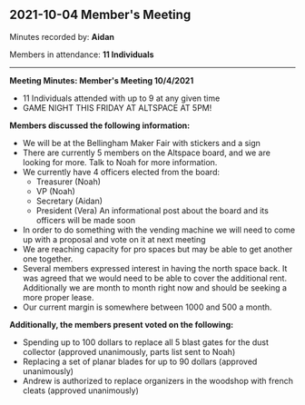 ## 2021-10-04 Member's Meeting

Minutes recorded by: **Aidan**

Members in attendance: **11 Individuals**

---

**Meeting Minutes: Member's Meeting 10/4/2021**
- 11 Individuals attended with up to 9 at any given time
- GAME NIGHT THIS FRIDAY AT ALTSPACE AT 5PM!

**Members discussed the following information:**
  - We will be at the Bellingham Maker Fair with stickers and a sign
  - There are currently 5 members on the Altspace board, and we are looking for more. Talk to Noah for more information.
  - We currently have 4 officers elected from the board:
    - Treasurer (Noah)
    - VP (Noah)
    - Secretary (Aidan)
    - President (Vera)
    An informational post about the board and its officers will be made soon
  - In order to do something with the vending machine we will need to come up with a proposal and vote on it at next meeting
  - We are reaching capacity for pro spaces but may be able to get another one together.
  - Several members expressed interest in having the north space back. It was agreed that we would need to be able to cover the additional rent. Additionally we are month to month right now and should be seeking a more proper lease.
  - Our current margin is somewhere between 1000 and 500 a month.

**Additionally, the members present voted on the following:**
  - Spending up to 100 dollars to replace all 5 blast gates for the dust collector (approved unanimously, parts list sent to Noah)
  - Replacing a set of planar blades for up to 90 dollars (approved unanimously)
  - Andrew is authorized to replace organizers in the woodshop with french cleats (approved unanimously)
